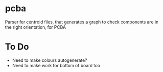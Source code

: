 # pcba

Parser for centroid files, that generates a graph to check components are in the right orientation, for PCBA

# To Do

* Need to make colours autogenerate?
* Need to make work for bottom of board too
